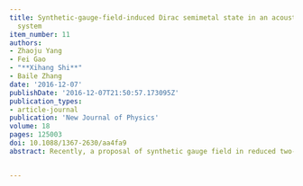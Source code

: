 ```yaml
---
title: Synthetic-gauge-field-induced Dirac semimetal state in an acoustic resonator
  system
item_number: 11
authors:
- Zhaoju Yang
- Fei Gao
- "**Xihang Shi**"
- Baile Zhang
date: '2016-12-07'
publishDate: '2016-12-07T21:50:57.173095Z'
publication_types:
- article-journal
publication: 'New Journal of Physics'
volume: 18
pages: 125003
doi: 10.1088/1367-2630/aa4fa9
abstract: Recently, a proposal of synthetic gauge field in reduced two-dimensional (2D) system from three-dimensional (3D) acoustic structure shows an analogue of the gapped Haldane model with fixed k<sub>z</sub>, and achieves the gapless Weyl semimetal phase in 3D momentum space. Here, extending this approach of synthetic gauge flux, we propose a reduced square lattice of acoustic resonators, which exhibits Dirac nodes with broken effective time-reversal symmetry. Protected by an additional hidden symmetry, these Dirac nodes with quantized values of topological charge are characterized by nonzero winding number and the finite structure exhibits flat edge modes that cannot be destroyed by perturbations.


---
```

